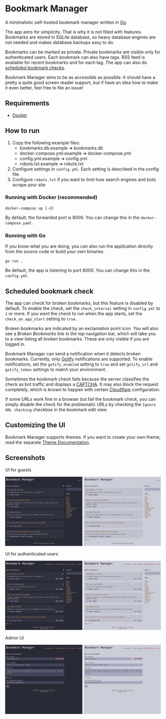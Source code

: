 # Bookmark Manager
A minimalistic self-hosted bookmark manager written in [Go](https://go.dev/).

The app aims for simplicity. That is why it is not filled with features. Bookmarks are
stored in SQLite database, so heavy database engines are not needed and makes database
backups easy to do.

Bookmarks can be marked as private. Private bookmarks are visible only for authenticated
users. Each bookmark can also have tags. RSS feed is available for recent bookmarks and
for each tag. The app can also do [scheduled bookmark checks](#scheduled-bookmark-check).

Bookmark Manager aims to be as accessible as possible. It should have a pretty a quite good
screen reader support, but if have an idea how to make it even better, feel free to file an issue!

## Requirements
- [Docker](https://www.docker.com)

## How to run
1. Copy the following example files:
   - bookmarks.db.example ➔ bookmarks.db
   - docker-compose.yml.example ➔ docker-compose.yml
   - config.yml.example ➔ config.yml
   - robots.txt.example ➔ robots.txt
2. Configure settings in `config.yml`. Each setting is described in the config file.
3. Configure `robots.txt` if you want to limit how search engines and bots scrape your site

### Running with Docker (recommended)
```
docker-compose up [-d]
```
By default, the forwarded port is 8000. You can change this in the `docker-compose.yaml`.

### Running with Go
If you know what you are doing, you can also run the application directly from the source code or build your own binaries.
```
go run .
```
Be default, the app is listening to port 8000. You can change this in the `config.yml`.

## Scheduled bookmark check
The app can check for broken bookmarks, but this feature is disabled by default.
To enable the check, set the `check_interval` setting in `config.yml` to `1` or more.
If you want the check to run when the app starts, set the `check_on_app_start` setting to `true`.

Broken bookmarks are indicated by an exclamation point icon. You will also see a *Broken Bookmarks* link in the top navigation bar, which will take you to a view listing all broken bookmarks. These are only visible if you are logged in.

Bookmark Manager can send a notification when it detects broken bookmarks. Currently, only
[Gotify](https://gotify.net/) notifications are supported. To enable notifications, set
the `gotify_enabled` setting to `true` and set `gotify_url` and `gotify_token` settings to match your
environment.

Sometimes the bookmark check fails because the server classifies the check as bot traffic and displays a [CAPTCHA](https://en.wikipedia.org/wiki/CAPTCHA). It may also block the request completely, which is known to happen with certain [Cloudflare](https://www.cloudflare.com) configuration.

If some URLs work fine in a browser but fail the bookmark check, you can simply disable the check for the problematic URLs by checking the `Ignore URL checking` checkbox in the bookmark edit view.

## Customizing the UI
Bookmark Manager supports themes. If you want to create your own theme, read the separate [Theme Documentation](/docs/THEMES.md).

## Screenshots
UI for guests

[![Screenshot showing the dark UI for guest users](docs/sshot-dark-guest-tn.jpg "Dark UI for guests")](docs/sshot-dark-guest.jpg)
[![Screenshot showing the light UI for guest users](docs/sshot-light-guest-tn.jpg "Light UI for guests")](docs/sshot-light-guest.jpg)

UI for authenticated users

[![Screenshot showing the dark UI for authenticated users](docs/sshot-dark-auth-tn.jpg "Dark UI for authenticated users")](docs/sshot-dark-auth.jpg)
[![Screenshot showing the light UI for authenticated users](docs/sshot-light-auth-tn.jpg "Light UI for authenticated users")](docs/sshot-light-auth.jpg)

Admin UI

[![Screenshot showing the dark admin UI](docs/sshot-dark-admin-tn.jpg "Dark Admin UI")](docs/sshot-dark-admin.jpg)
[![Screenshot showing the light admin UI](docs/sshot-light-admin-tn.jpg "Light Admin UI")](docs/sshot-light-admin.jpg)